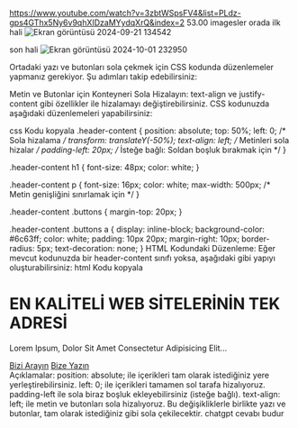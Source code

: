 https://www.youtube.com/watch?v=3zbtWSpsFV4&list=PLdz-gps4GThx5Ny6v9qhXIDzaMYydqXrQ&index=2
53.00
imagesler orada
ilk hali
![Ekran görüntüsü 2024-09-21 134542](https://github.com/user-attachments/assets/1998a6d2-b18e-45f0-8f53-0888111413c8)

son hali
![Ekran görüntüsü 2024-10-01 232950](https://github.com/user-attachments/assets/599e6128-a233-4032-b34d-474dfc5d3bb9)

Ortadaki yazı ve butonları sola çekmek için CSS kodunda düzenlemeler yapmanız gerekiyor. Şu adımları takip edebilirsiniz:

Metin ve Butonlar için Konteyneri Sola Hizalayın: text-align ve justify-content gibi özellikler ile hizalamayı değiştirebilirsiniz.
CSS kodunuzda aşağıdaki düzenlemeleri yapabilirsiniz:

css
Kodu kopyala
.header-content {
    position: absolute;
    top: 50%;
    left: 0; /* Sola hizalama */
    transform: translateY(-50%);
    text-align: left; /* Metinleri sola hizalar */
    padding-left: 20px; /* İsteğe bağlı: Soldan boşluk bırakmak için */
}

.header-content h1 {
    font-size: 48px;
    color: white;
}

.header-content p {
    font-size: 16px;
    color: white;
    max-width: 500px; /* Metin genişliğini sınırlamak için */
}

.header-content .buttons {
    margin-top: 20px;
}

.header-content .buttons a {
    display: inline-block;
    background-color: #6c63ff;
    color: white;
    padding: 10px 20px;
    margin-right: 10px;
    border-radius: 5px;
    text-decoration: none;
}
HTML Kodundaki Düzenleme: Eğer mevcut kodunuzda bir header-content sınıfı yoksa, aşağıdaki gibi yapıyı oluşturabilirsiniz:
html
Kodu kopyala
<div class="header-content">
    <h1>EN KALİTELİ WEB SİTELERİNİN TEK ADRESİ</h1>
    <p>Lorem Ipsum, Dolor Sit Amet Consectetur Adipisicing Elit...</p>
    <div class="buttons">
        <a href="#">Bizi Arayın</a>
        <a href="#">Bize Yazın</a>
    </div>
</div>
Açıklamalar:
position: absolute; ile içerikleri tam olarak istediğiniz yere yerleştirebilirsiniz.
left: 0; ile içerikleri tamamen sol tarafa hizalıyoruz.
padding-left ile sola biraz boşluk ekleyebilirsiniz (isteğe bağlı).
text-align: left; ile metin ve butonları sola hizalıyoruz.
Bu değişikliklerle birlikte yazı ve butonlar, tam olarak istediğiniz gibi sola çekilecektir.
chatgpt cevabı budur
